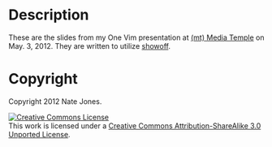 # Description

These are the slides from my One Vim presentation at [(mt) Media Temple](http://mediatemple.net/) on May. 3, 2012. They are written to utilize [showoff](https://github.com/schacon/showoff).

# Copyright

Copyright 2012 Nate Jones.

<a rel="license" href="http://creativecommons.org/licenses/by-sa/3.0/"><img alt="Creative Commons License" style="border-width:0" src="http://i.creativecommons.org/l/by-sa/3.0/80x15.png" /></a><br />This work is licensed under a <a rel="license" href="http://creativecommons.org/licenses/by-sa/3.0/">Creative Commons Attribution-ShareAlike 3.0 Unported License</a>.

